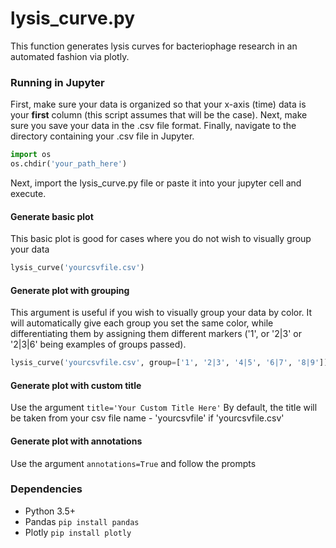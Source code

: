 # lysis_curve.py

This function generates lysis curves for bacteriophage research in an automated fashion via plotly.  

### Running in Jupyter

First, make sure your data is organized so that your x-axis (time) data is your **first** column (this script assumes that will be the case). Next, make sure you save your data in the .csv file format. Finally, navigate to the directory containing your .csv file in Jupyter.
```python
import os
os.chdir('your_path_here')
```
Next, import the lysis_curve.py file or paste it into your jupyter cell and execute.
#### Generate basic plot
This basic plot is good for cases where you do not wish to visually group your data
```python
lysis_curve('yourcsvfile.csv')
```

#### Generate plot with grouping
This argument is useful if you wish to visually group your data by color. It will automatically give each group you set the same color, while differentiating them by assigning them different markers ('1', or '2|3' or '2|3|6' being examples of groups passed).
```python
lysis_curve('yourcsvfile.csv', group=['1', '2|3', '4|5', '6|7', '8|9'])
```

#### Generate plot with custom title
Use the argument ```title='Your Custom Title Here'```
By default, the title will be taken from your csv file name - 'yourcsvfile' if 'yourcsvfile.csv'

#### Generate plot with annotations
Use the argument ```annotations=True``` and follow the prompts

### Dependencies

* Python 3.5+
* Pandas ```pip install pandas```
* Plotly ```pip install plotly```
